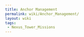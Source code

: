 ```yaml
---
title: Anchor Management
permalink: wiki/Anchor_Management/
layout: wiki
tags:
 - Nexus_Tower_Missions
---
```



